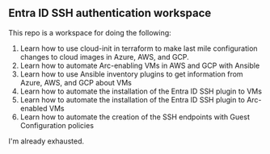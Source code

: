 ## Entra ID SSH authentication workspace

This repo is a workspace for doing the following:

1. Learn how to use cloud-init in terraform to make last mile configuration changes to cloud images in Azure, AWS, and GCP.
2. Learn how to automate Arc-enabling VMs in AWS and GCP with Ansible
3. Learn how to use Ansible inventory plugins to get information from Azure, AWS, and GCP about VMs
4. Learn how to automate the installation of the Entra ID SSH plugin to VMs
5. Learn how to automate the installation of the Entra ID SSH plugin to Arc-enabled VMs
6. Learn how to automate the creation of the SSH endpoints with Guest Configuration policies

I'm already exhausted.